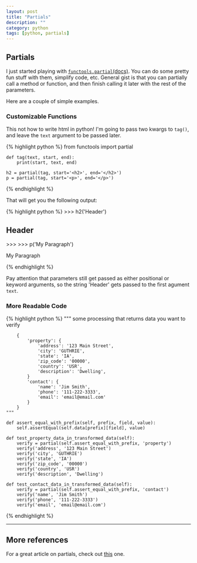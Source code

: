 ```yaml
---
layout: post
title: "Partials"
description: ""
category: python
tags: [python, partials]
---
```


## Partials

I just started playing with [`functools.partial`(docs)](https://docs.python.org/3.6/library/functools.html#functools.partial).
You can do some pretty fun stuff with them, simplify code, etc.
General gist is that you can partially call a method or function, and then finish calling it later with
the rest of the parameters.

Here are a couple of simple examples.

### Customizable Functions

This not how to write html in python!  I'm going to pass two kwargs to `tag()`, and leave the `text` argument to be
passed later.

{% highlight python %}
    from functools import partial

    def tag(text, start, end):
        print(start, text, end)

    h2 = partial(tag, start='<h2>', end='</h2>')
    p = partial(tag, start='<p>', end='</p>')

{% endhighlight %}

That will get you the following output:

{% highlight python %}
    >>> h2('Header')
    <h2>Header</h2>
    >>>
    >>> p('My Paragraph')
    <p>My Paragraph</p>
{% endhighlight %}

Pay attention that parameters still get passed as either positional or keyword arguments, so the string 'Header' gets
passed to the first agument `text`.


### More Readable Code

{% highlight python %}
    """
        some processing that returns data you want to verify

        {
            'property': {
                'address': '123 Main Street',
                'city': 'GUTHRIE',
                'state': 'IA',
                'zip_code': '00000',
                'country': 'USR',
                'description': 'Dwelling',
            }
            'contact': {
                'name': 'Jim Smith',
                'phone': '111-222-3333',
                'email': 'email@email.com'
            }
        }
    """

    def assert_equal_with_prefix(self, prefix, field, value):
        self.assertEqual(self.data[prefix][field], value)

    def test_property_data_in_transformed_data(self):
        verify = partial(self.assert_equal_with_prefix, 'property')
        verify('address', '123 Main Street')
        verify('city', 'GUTHRIE')
        verify('state', 'IA')
        verify('zip_code', '00000')
        verify('country', 'USR')
        verify('description', 'Dwelling')

    def test_contact_data_in_transformed_data(self):
        verify = partial(self.assert_equal_with_prefix, 'contact')
        verify('name', 'Jim Smith')
        verify('phone', '111-222-3333')
        verify('email', 'email@email.com')
{% endhighlight %}

-----------

## More references

For a great article on partials, check out [this](https://www.pydanny.com/python-partials-are-fun.html) one.
